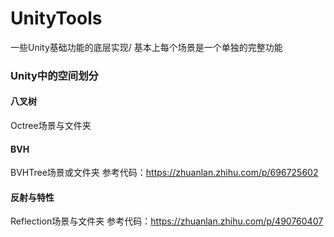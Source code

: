 # UnityTools
一些Unity基础功能的底层实现/
基本上每个场景是一个单独的完整功能
### Unity中的空间划分
#### 八叉树  
Octree场景与文件夹
#### BVH 
BVHTree场景或文件夹
参考代码：https://zhuanlan.zhihu.com/p/696725602
#### 反射与特性
Reflection场景与文件夹
参考代码：https://zhuanlan.zhihu.com/p/490760407